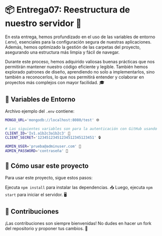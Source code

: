 # 📦 Entrega07: Reestructura de nuestro servidor 🚀

En esta entrega, hemos profundizado en el uso de las variables de entorno (.env), esenciales para la configuración segura de nuestras aplicaciones. Además, hemos optimizado la gestión de las carpetas del proyecto, asegurando una estructura más limpia y fácil de navegar.

Durante este proceso, hemos adquirido valiosas buenas prácticas que nos permitirán mantener nuestro código eficiente y legible. También hemos explorado patrones de diseño, aprendiendo no solo a implementarlos, sino también a reconocerlos, lo que nos permitirá entender y colaborar en proyectos más complejos con mayor facilidad. 🎓
## 📝 Variables de Entorno

Archivo ejemplo del `.env` contiene:

```bash
MONGO_URL='mongodb://localhost:8080/test' 🌐

# Las siguientes variables son para la autenticación con GitHub usando Passport
CLIENT_ID='Iv1.a1b2c3a1b2c3' 🔑
CLIENT_SECRET='12345123451234512345123451' 🔒

ADMIN_USER='prueba@adminuser.com' 📧
ADMIN_PASSWORD='contraseña' 🔐
```
## 🚀 Cómo usar este proyecto

Para usar este proyecto, sigue estos pasos:

Ejecuta `npm install` para instalar las dependencias. 📥
Luego, ejecuta `npm start` para iniciar el servidor. 🖥️

## 🤝 Contribuciones
¡Las contribuciones son siempre bienvenidas! No dudes en hacer un fork del repositorio y proponer tus cambios. 👥
